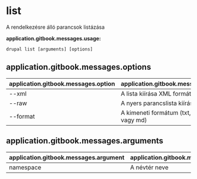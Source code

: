 # list
A rendelkezésre álló parancsok listázása

**application.gitbook.messages.usage:**
```
drupal list [arguments] [options]
```

## application.gitbook.messages.options
application.gitbook.messages.option | application.gitbook.messages.details
-------|-------------
--xml | A lista kiírása XML formátumban
--raw | A nyers parancslista kiírása
--format | A kimeneti formátum (txt, xml, json vagy md)

## application.gitbook.messages.arguments
application.gitbook.messages.argument | application.gitbook.messages.details
---------|-------------
namespace | A névtér neve
